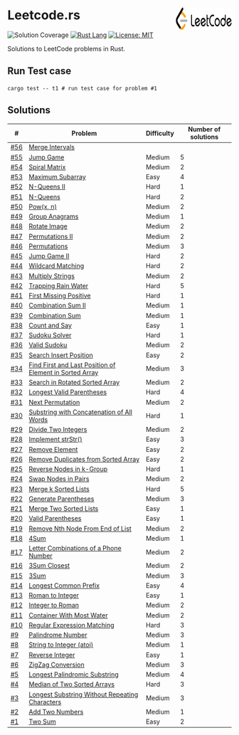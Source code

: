 # Leetcode.rs<img src="./logo.svg" width="125" height="50" align="right"/>

![Solution Coverage](https://img.shields.io/badge/Solution_Coverage-56/1096-red.svg?logo=leetcode)
[![Rust Lang](https://img.shields.io/badge/Language-Rust-brown.svg?logo=Rust&logoColor=white&color=DBA882)](https://www.rust-lang.org/)
[![License: MIT](https://img.shields.io/badge/License-MIT-green.svg)](https://opensource.org/licenses/MIT)

Solutions to LeetCode problems in Rust.

## Run Test case

```shell
cargo test -- t1 # run test case for problem #1
```

## Solutions

| #                       | Problem                                                      | Difficulty | Number of solutions |
| ----------------------- | ------------------------------------------------------------ | ---------- | ------------------- |
| [#56](src/p00xx/p56.rs) | [Merge Intervals](https://leetcode.com/problems/merge-intervals/) |            |                     |
| [#55](src/p00xx/p55.rs) | [Jump Game](https://leetcode.com/problems/jump-game/)        | Medium     | 5                   |
| [#54](src/p00xx/p54.rs) | [Spiral Matrix](https://leetcode.com/problems/spiral-matrix/) | Medium     | 2                   |
| [#53](src/p00xx/p53.rs) | [Maximum Subarray](https://leetcode.com/problems/maximum-subarray/) | Easy       | 4                   |
| [#52](src/p00xx/p52.rs) | [N-Queens II](https://leetcode.com/problems/n-queens-ii/)    | Hard       | 1                   |
| [#51](src/p00xx/p51.rs) | [N-Queens](https://leetcode.com/problems/n-queens/)          | Hard       | 2                   |
| [#50](src/p00xx/p50.rs) | [Pow(x, n)](https://leetcode.com/problems/powx-n/)           | Medium     | 2                   |
| [#49](src/p00xx/p49.rs) | [Group Anagrams](https://leetcode.com/problems/group-anagrams/) | Medium     | 1                   |
| [#48](src/p00xx/p48.rs) | [Rotate Image](https://leetcode.com/problems/rotate-image/)  | Medium     | 2                   |
| [#47](src/p00xx/p47.rs) | [Permutations II](https://leetcode.com/problems/permutations-ii/) | Medium     | 2                   |
| [#46](src/p00xx/p46.rs) | [Permutations](https://leetcode.com/problems/permutations/)  | Medium     | 3                   |
| [#45](src/p00xx/p45.rs) | [Jump Game II](https://leetcode.com/problems/jump-game-ii/)  | Hard       | 2                   |
| [#44](src/p00xx/p44.rs) | [Wildcard Matching](https://leetcode.com/problems/wildcard-matching/) | Hard       | 2                   |
| [#43](src/p00xx/p43.rs) | [Multiply Strings](https://leetcode.com/problems/multiply-strings/) | Medium     | 2                   |
| [#42](src/p00xx/p42.rs) | [Trapping Rain Water](https://leetcode.com/problems/trapping-rain-water/) | Hard       | 5                   |
| [#41](src/p00xx/p41.rs) | [First Missing Positive](https://leetcode.com/problems/first-missing-positive/) | Hard       | 1                   |
| [#40](src/p00xx/p40.rs) | [Combination Sum II](https://leetcode.com/problems/combination-sum-ii/) | Medium     | 1                   |
| [#39](src/p00xx/p39.rs) | [Combination Sum](https://leetcode.com/problems/combination-sum/) | Medium     | 1                   |
| [#38](src/p00xx/p38.rs) | [Count and Say](https://leetcode.com/problems/count-and-say/) | Easy       | 1                   |
| [#37](src/p00xx/p37.rs) | [Sudoku Solver](https://leetcode.com/problems/sudoku-solver/) | Hard       | 1                   |
| [#36](src/p00xx/p36.rs) | [Valid Sudoku](https://leetcode.com/problems/valid-sudoku/)  | Medium     | 2                   |
| [#35](src/p00xx/p35.rs) | [Search Insert Position](https://leetcode.com/problems/search-insert-position/) | Easy       | 2                   |
| [#34](src/p00xx/p34.rs) | [Find First and Last Position of Element in Sorted Array](https://leetcode.com/problems/find-first-and-last-position-of-element-in-sorted-array/) | Medium     | 3                   |
| [#33](src/p00xx/p33.rs) | [Search in Rotated Sorted Array](https://leetcode.com/problems/search-in-rotated-sorted-array/) | Medium     | 2                   |
| [#32](src/p00xx/p32.rs) | [Longest Valid Parentheses](https://leetcode.com/problems/longest-valid-parentheses/) | Hard       | 4                   |
| [#31](src/p00xx/p31.rs) | [Next Permutation](https://leetcode.com/problems/next-permutation/) | Medium     | 2                   |
| [#30](src/p00xx/p30.rs) | [Substring with Concatenation of All Words](https://leetcode.com/problems/substring-with-concatenation-of-all-words/) | Hard       | 1                   |
| [#29](src/p00xx/p29.rs) | [Divide Two Integers](https://leetcode.com/problems/divide-two-integers/) | Medium     | 2                   |
| [#28](src/p00xx/p28.rs) | [Implement strStr()](https://leetcode.com/problems/implement-strstr/) | Easy       | 3                   |
| [#27](src/p00xx/p27.rs) | [Remove Element](https://leetcode.com/problems/remove-element/) | Easy       | 2                   |
| [#26](src/p00xx/p26.rs) | [Remove Duplicates from Sorted Array](https://leetcode.com/problems/remove-duplicates-from-sorted-array/) | Easy       | 2                   |
| [#25](src/p00xx/p25.rs) | [Reverse Nodes in k-Group](https://leetcode.com/problems/reverse-nodes-in-k-group/) | Hard       | 1                   |
| [#24](src/p00xx/p24.rs) | [Swap Nodes in Pairs](https://leetcode.com/problems/swap-nodes-in-pairs/) | Medium     | 2                   |
| [#23](src/p00xx/p23.rs) | [Merge k Sorted Lists](https://leetcode.com/problems/merge-k-sorted-lists/) | Hard       | 5                   |
| [#22](src/p00xx/p22.rs) | [Generate Parentheses](https://leetcode.com/problems/generate-parentheses/solution/) | Medium     | 3                   |
| [#21](src/p00xx/p21.rs) | [Merge Two Sorted Lists](https://leetcode.com/problems/merge-two-sorted-lists/) | Easy       | 1                   |
| [#20](src/p00xx/p20.rs) | [Valid Parentheses](https://leetcode.com/problems/valid-parentheses/) | Easy       | 1                   |
| [#19](src/p00xx/p19.rs) | [Remove Nth Node From End of List](https://leetcode.com/problems/remove-nth-node-from-end-of-list/) | Medium     | 2                   |
| [#18](src/p00xx/p18.rs) | [4Sum](https://leetcode.com/problems/4sum/)                  | Medium     | 1                   |
| [#17](src/p00xx/p17.rs) | [Letter Combinations of a Phone Number](https://leetcode.com/problems/letter-combinations-of-a-phone-number/) | Medium     | 2                   |
| [#16](src/p00xx/p16.rs) | [3Sum Closest](https://leetcode.com/problems/3sum-closest/)  | Medium     | 2                   |
| [#15](src/p00xx/p15.rs) | [3Sum](https://leetcode.com/problems/3sum/)                  | Medium     | 3                   |
| [#14](src/p00xx/p14.rs) | [Longest Common Prefix](https://leetcode.com/problems/longest-common-prefix/) | Easy       | 4                   |
| [#13](src/p00xx/p13.rs) | [Roman to Integer](https://leetcode.com/problems/roman-to-integer/) | Easy       | 1                   |
| [#12](src/p00xx/p12.rs) | [Integer to Roman](https://leetcode.com/problems/integer-to-roman/) | Medium     | 2                   |
| [#11](src/p00xx/p11.rs) | [Container With Most Water](https://leetcode.com/problems/container-with-most-water/) | Medium     | 2                   |
| [#10](src/p00xx/p10.rs) | [Regular Expression Matching](https://leetcode.com/problems/regular-expression-matching/) | Hard       | 3                   |
| [#9](src/p00xx/p9.rs)   | [Palindrome Number](https://leetcode.com/problems/palindrome-number/) | Medium     | 3                   |
| [#8](src/p00xx/p8.rs)   | [String to Integer (atoi)](https://leetcode.com/problems/string-to-integer-atoi/) | Medium     | 1                   |
| [#7](src/p00xx/p7.rs)   | [Reverse Integer](https://leetcode.com/problems/reverse-integer/) | Easy       | 1                   |
| [#6](src/p00xx/p6.rs)   | [ZigZag Conversion](https://leetcode.com/problems/zigzag-conversion/) | Medium     | 3                   |
| [#5](src/p00xx/p5.rs)   | [Longest Palindromic Substring](https://leetcode.com/problems/longest-palindromic-substring/) | Medium     | 4                   |
| [#4](src/p00xx/p4.rs)   | [Median of Two Sorted Arrays](https://leetcode.com/problems/median-of-two-sorted-arrays/) | Hard       | 3                   |
| [#3](src/p00xx/p3.rs)   | [Longest Substring Without Repeating Characters](https://leetcode.com/problems/longest-substring-without-repeating-characters/) | Medium     | 3                   |
| [#2](src/p00xx/p2.rs)   | [Add Two Numbers](https://leetcode.com/problems/add-two-numbers/) | Medium     | 1                   |
| [#1](src/p00xx/p1.rs)   | [Two Sum](https://leetcode.com/problems/two-sum/)            | Easy       | 2                   |

